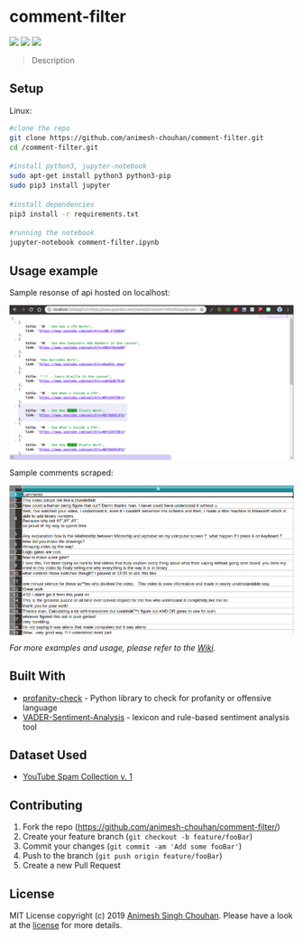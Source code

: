 # comment-filter

![](https://img.shields.io/github/license/animesh-chouhan/comment-filter.svg)
![](https://img.shields.io/pypi/pyversions/Django.svg)
![](https://img.shields.io/badge/platforms-linux--64-lightgrey.svg)

>Description

## Setup

Linux:

```sh
#clone the repo
git clone https://github.com/animesh-chouhan/comment-filter.git
cd /comment-filter.git

#install python3, jupyter-notebook
sudo apt-get install python3 python3-pip
sudo pip3 install jupyter

#install dependencies
pip3 install -r requirements.txt

#running the notebook
jupyter-notebook comment-filter.ipynb

```


## Usage example

Sample resonse of api hosted on localhost:

<p align="center">
  <img src="https://github.com/animesh-chouhan/yt-comment-scraper/blob/master/images/sample-response-alt.png" width="700" align="center"/>
</p>

Sample comments scraped:

<p align="center">
  <img src="https://github.com/animesh-chouhan/yt-comment-scraper/blob/master/images/sample-csv.png"  width="700" align="center"/>
</p>


_For more examples and usage, please refer to the [Wiki][wiki]._


## Built With

* [profanity-check](https://github.com/vzhou842/profanity-check) - Python library to check for profanity or offensive language
* [VADER-Sentiment-Analysis](https://github.com/cjhutto/vaderSentiment) - lexicon and rule-based sentiment analysis tool

## Dataset Used

* [YouTube Spam Collection v. 1](http://www.dt.fee.unicamp.br/~tiago//youtubespamcollection/)


## Contributing

1. Fork the repo (<https://github.com/animesh-chouhan/comment-filter/>)
2. Create your feature branch (`git checkout -b feature/fooBar`)
3. Commit your changes (`git commit -am 'Add some fooBar'`)
4. Push to the branch (`git push origin feature/fooBar`)
5. Create a new Pull Request

<!-- Markdown link & img dfn's -->
[wiki]: https://github.com/animesh-chouhan/yt-comment-scraper//wiki

## License
MIT License
copyright (c) 2019 [Animesh Singh Chouhan](https://github.com/animesh-chouhan). Please have a look at the [license](LICENSE) for more details.


